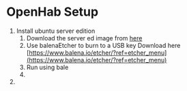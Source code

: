 
# OpenHab Setup
1. Install ubuntu server edition
	1. Download the server ed image from [here](https://ubuntu.com/download/server/thank-you?version=20.04.1&architecture=amd64)
	2. Use balenaEtcher to burn to a USB key Download here [https://www.balena.io/etcher/?ref=etcher_menu](https://www.balena.io/etcher/?ref=etcher_menu)
	3. Run using bale
	4.  
2. 
<!--stackedit_data:
eyJoaXN0b3J5IjpbLTEzMjc1NTUzMjgsMTg3MTIzOTY0LC0xMT
MzMDc3MDAyXX0=
-->